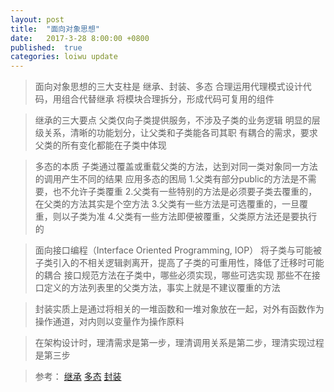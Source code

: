 ```yaml
---
layout: post
title:  "面向对象思想"
date:   2017-3-28 8:00:00 +0800
published:  true
categories: loiwu update
---
```



> 面向对象思想的三大支柱是 继承、封装、多态
> 合理运用代理模式设计代码，用组合代替继承
> 将模块合理拆分，形成代码可复用的组件

> 继承的三大要点
> 父类仅向子类提供服务，不涉及子类的业务逻辑
> 明显的层级关系，清晰的功能划分，让父类和子类能各司其职
> 有耦合的需求，要求父类的所有变化都能在子类中体现

> 多态的本质
> 子类通过覆盖或重载父类的方法，达到对同一类对象同一方法的调用产生不同的结果
> 应用多态的困局
> 1.父类有部分public的方法是不需要，也不允许子类覆重
> 2.父类有一些特别的方法是必须要子类去覆重的，在父类的方法其实是个空方法
> 3.父类有一些方法是可选覆重的，一旦覆重，则以子类为准
> 4.父类有一些方法即便被覆重，父类原方法还是要执行的

> 面向接口编程（Interface Oriented Programming, IOP）
> 将子类与可能被子类引入的不相关逻辑剥离开，提高了子类的可重用性，降低了迁移时可能的耦合
> 接口规范方法在子类中，哪些必须实现，哪些可选实现
> 那些不在接口定义的方法列表里的父类方法，事实上就是不建议覆重的方法

> 封装实质上是通过将相关的一堆函数和一堆对象放在一起，对外有函数作为操作通道，对内则以变量作为操作原料

> 在架构设计时，理清需求是第一步，理清调用关系是第二步，理清实现过程是第三步


> 参考：
> [继承](https://casatwy.com/tiao-chu-mian-xiang-dui-xiang-si-xiang-yi-ji-cheng.html)
> [多态](https://casatwy.com/tiao-chu-mian-xiang-dui-xiang-si-xiang-er-duo-tai.html)
> [封装](https://casatwy.com/tiao-chu-mian-xiang-dui-xiang-si-xiang-san-feng-zhuang.html)

